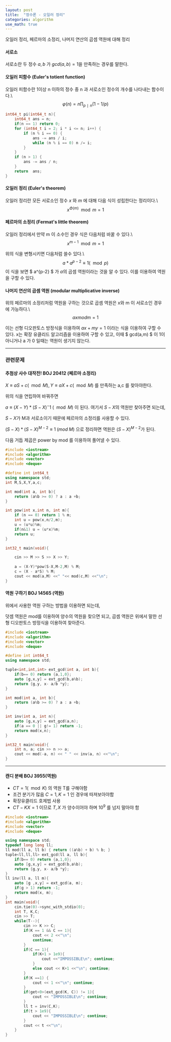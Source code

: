 ```yaml
---
layout: post
title:  "정수론 - 오일러 정리"
categories: algorithm
use_math: true
---
```


오일러 정리, 페르마의 소정리, 나머지 연산의 곱셈 역원에 대해 정리

#### 서로소
서로소란 두 정수 $a,b$ 가 $gcd(a,b)=1$을 만족하는 경우를 말한다.

#### 오일러 피함수 (Euler's totient function)
오일러 피함수란 1이상 n 이하의 정수 중 n 과 서로소인 정수의 개수를 나타내는 함수이다.\\
$$ φ(n)=n∏_{p∣n}(1−1/p) $$

~~~cpp
int64_t pi(int64_t n){
    int64_t ans = n;
    if(n == 1) return 0;
    for (int64_t i = 2; i * i <= n; i++) {
        if (n % i == 0) {
            ans -= ans / i;
            while (n % i == 0) n /= i;
        }
    }
    if (n > 1) {
        ans -= ans / n;
    }
    return  ans;
}
~~~

#### 오일러 정리 (Euler's theorem)
오일러 정리란 모든 서로소인 정수 $x$ 와 $m$ 에 대해 다음 식이 성립한다는 정리이다.\\
$$ x^{\Phi(m)} \mod m = 1$$

#### 페르마의 소정리 (Fermat's little theorem)
오일러 정리에서 만약 m 이 소수인 경우 식은 다음처럼 바꿀 수 있다.\\
$$ x^{m-1} \mod m = 1 $$

위의 식을 변형시키면 다음처럼 쓸수 있다.\\
$$ a*a^{p-2}\equiv 1(\mod p) $$
이 식을 보면 $ a^{p-2} $ 가 $a$의 곱셈 역원이라는 것을 알 수 있다. 이를 이용하여 역원을 구할 수 있다.

#### 나머지 연산의 곱셈 역원 (modular multiplicative inverse)
위의 페르마의 소정리처럼 역원을 구하는 것으로 곱셈 역원은 x와 m 이 서로소인 경우에 가능하다.\\
$$ ax mod m = 1 $$

이는 선형 디오판토스 방정식을 이용하여 $ax+my = 1$ 이라는 식을 이용하여 구할 수 있다. 
x는 확장 유클리드 알고리즘을 이용하여 구할 수 있고, 이때 $ gcd(a,m) $ 이 1이 아니거나 a 가 0 일때는 역원이 생기지 않는다.

---
### 관련문제

#### 추첨상 사수 대작전! BOJ 20412 (페르마 소정리)
$X \equiv aS+c (\mod M), Y \equiv aX+c (\mod M)$ 를 만족하는 a,c 를 찾아야한다.

위의 식을 연립하여 바꿔주면

$a \equiv (X-Y)*(S-X)^-1 \;(\mod M)$ 이 된다. 여기서 $S-X$의 역원만 찾아주면 되는데,

$S-X$가 M과 서로소이기 때문에 페르마의 소정리를 사용할 수 있다.

$(S-X)*(S-X)^{M-2} \equiv 1 \;(mod \; M)$ 으로 정리하면 역원은 $(S-X)^{M-2}$가 된다.

다음 거듭 제곱은 power  by mod 를 이용하여 풀어낼 수 있다.

```cpp
#include <iostream>
#include <algorithm>
#include <vector>
#include <deque>

#define int int64_t
using namespace std;
int M,S,X,Y,a,c;

int mod(int a, int b){
    return (a%b >= 0) ? a : a +b;
}

int pow(int x,int n, int m){
    if (n == 0) return 1 % m;
    int u = pow(x,n/2,m);
    u = (u*u)%m;
    if(n&1) u = (u*x)%m;
    return u;
}

int32_t main(void){

    cin >> M >> S >> X >> Y;
    
    a = (X-Y)*pow(S-X,M-2,M) % M;
    c = (X - a*S) % M;
    cout << mod(a,M) <<" "<< mod(c,M) <<"\n";
}
```

#### 역원 구하기 BOJ 14565 (역원)

위에서 사용한 역원 구하는 방법을 이용하면 되는데, 

덧셈 역원은 mod를 이용하여 양수의 역원을 찾으면 되고, 곱셈 역원은 위에서 말한 선형 디오판토스 방정식을 이용하여 찾아준다.

```cpp
#include <iostream>
#include <algorithm>
#include <vector>
#include <deque>

#define int int64_t
using namespace std;

tuple<int,int,int> ext_gcd(int a, int b){
    if(b== 0) return {a,1,0};
    auto [g,x,y] = ext_gcd(b,a%b);
    return {g,y, x- a/b *y};
}

int mod(int a, int b){
    return (a%b >= 0) ? a : a +b;
}

int inv(int a, int n){
    auto [g,x,y] = ext_gcd(a,n);
    if(a == 0 || g!= 1) return -1;
    return mod(x,n);
}

int32_t main(void){
    int n, a; cin >> n >> a;
    cout << mod(-a, n) << " " << inv(a, n) <<"\n";
}
```

---

#### 캔디 분배 BOJ 3955(역원)

- $CT = 1 (\mod K)$ 의 역원 T를 구해야함
- 조건 분기가 많음 $C=1, K=1$ 인 경우에 따져보아야함
- 확장유클리드 호제법 사용
- $CT - KX = 1$ 이므로 $T, X$ 가 양수이어야 하며 $10^9$ 를 넘지 말아야 함

```cpp
#include <iostream>
#include <algorithm>
#include <vector>
#include <deque>

using namespace std;
typedef long long ll;
ll mod(ll a, ll b) { return ((a%b) + b) % b; }
tuple<ll,ll,ll> ext_gcd(ll a, ll b){
    if(b== 0) return {a,1,0};
    auto [g,x,y] = ext_gcd(b,a%b);
    return {g,y, x- a/b *y};
}
ll inv(ll a, ll m){ 
    auto [g ,x,y] = ext_gcd(a, m);
    if(g > 1) return -1;
    return mod(x, m);
}
int main(void){
    cin.tie(0)->sync_with_stdio(0);
    int T, K,C;
    cin >> T;
    while(T--){
        cin >> K >> C;
        if(K == 1 && C == 1){
            cout << 2 <<"\n";
            continue;
        }
        if(C == 1){
            if(K+1 > 1e9){
                cout <<"IMPOSSIBLE\n"; continue;
            }
            else cout << K+1 <<"\n"; continue;
        }
        if(K ==1) {
            cout << 1 <<"\n"; continue;
        }
        if(get<0>(ext_gcd(K, C)) != 1){
            cout << "IMPOSSIBLE\n"; continue;
        }
        ll t = inv(C,K);
        if(t > 1e9){
            cout << "IMPOSSIBLE\n"; continue;
        }
        cout << t <<"\n";
    }
}
```